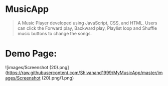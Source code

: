 # MusicApp

>  A Music Player developed using JavaScript, CSS, and HTML. Users can click the Forward play, Backward play, Playlist loop and Shuffle music buttons to change the songs.

# Demo Page:

![images/Screenshot (20).png](https://raw.githubusercontent.com/Shivanand1999/MyMusicApp/master/images/Screenshot (20).png/1.png)


